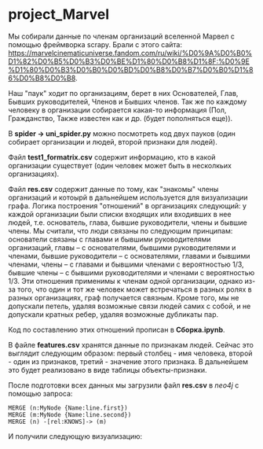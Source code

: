 # project_Marvel

Мы собирали данные по членам организаций вселенной Марвел с помощью фреймворка scrapy. 
Брали с этого сайта: https://marvelcinematicuniverse.fandom.com/ru/wiki/%D0%9A%D0%B0%D1%82%D0%B5%D0%B3%D0%BE%D1%80%D0%B8%D1%8F:%D0%9E%D1%80%D0%B3%D0%B0%D0%BD%D0%B8%D0%B7%D0%B0%D1%86%D0%B8%D0%B8.

Наш "паук" ходит по организациям, берет в них Основателей, Глав, Бывших руководителей, Членов и Бывших членов. Так же по каждому человеку в организации собирается какая-то информация (Пол, Гражданство, Также известен как и др. (будет пополняться еще)).

В **spider -> uni_spider.py** можно посмотреть код двух пауков (один собирает организации и людей, второй признаки для людей).

Файл **test1_formatrix.csv** содержит информацию, кто в какой организации существует (один человек может быть в несколкьих организациях).

Файл **res.csv** содержит данные по тому, как "знакомы" члены организаций и котоырй в дальнейшем используется для визуализации графа.
Логика построения "отношений" в организациях следующий:
у каждой организации были списки входящих или входивших в нее людей, т.е. основатель, глава, бывшие руководители, члены и бывшие члены. Мы считали, что люди связаны по следующим принципам: основатели связаны с главами и бывшими руководителями организаций, главы – с основателями, бывшими руководителями и членами, бывшие руководители – с основателями, главами и бывшими членами, члены – с главами и бывшими членами с вероятностью 1/3, бывшие члены – с бывшими руководителями и членами с вероятностью 1/3. Эти отношения применимы к членам одной организации, однако из-за того, что один и тот же человек может встречаться в разных ролях в разных организациях, граф получается связным. Кроме того, мы не допускали петель, удаляя возможные связи людей самих с собой, и не допускали кратных ребер, удаляя возможные дубликаты пар.

Код по составлению этих отношений прописан в **Сборка.ipynb**.

В файле **features.csv** хранятся данные по признакам людей. Сейчас это выглядит следующим образом: первый столбец - имя человека, второй - один из признаков, третий - значение этого признака. В дальнейшем это будет реализовано в виде таблицы объекты-признаки.

После подготовки всех данных мы загрузили файл **res.csv** в *neo4j* с помощью запроса:
```LOAD CSV WITH HEADERS FROM 'file:///C:/res.csv' AS line
MERGE (n:MyNode {Name:line.first})
MERGE (m:MyNode {Name:line.second})
MERGE (n) -[rel:KNOWS]-> (m)
```

И получили следующую визуализацию:
